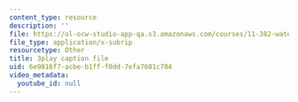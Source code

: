 ```yaml
---
content_type: resource
description: ''
file: https://ol-ocw-studio-app-qa.s3.amazonaws.com/courses/11-382-water-diplomacy-spring-2021/6e9816f7acbeb1fff0dd7efa7681c784_KmoodT_3XPQ.srt
file_type: application/x-subrip
resourcetype: Other
title: 3play caption file
uid: 6e9816f7-acbe-b1ff-f0dd-7efa7681c784
video_metadata:
  youtube_id: null
---
```

